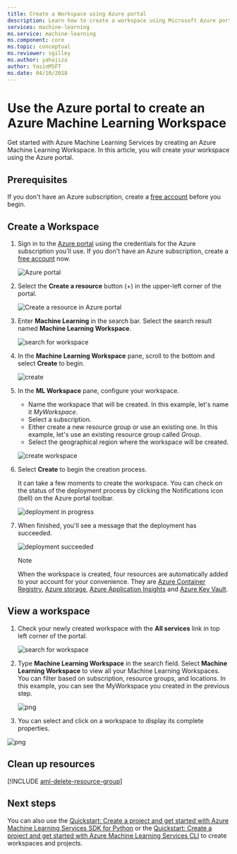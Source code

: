 ```yaml
---
title: Create a Workspace using Azure portal
description: Learn how to create a workspace using Microsoft Azure portal.
services: machine-learning
ms.service: machine-learning
ms.component: core
ms.topic: conceptual
ms.reviewer: sgilley
ms.author: yahajiza
author: YasinMSFT
ms.date: 04/10/2018
---
```

# Use the Azure portal to create an Azure Machine Learning Workspace

Get started with Azure Machine Learning Services by creating an Azure Machine Learning Workspace. In this article, you will create your workspace using the Azure portal.

## Prerequisites

If you don't have an Azure subscription, create a [free account](https://azure.microsoft.com/free/?WT.mc_id=A261C142F) before you begin.

## Create a Workspace 

1. Sign in to the [Azure portal](https://portal.azure.com/) using the credentials for the Azure subscription you'll use. If you don't have an Azure subscription, create a [free account](https://azure.microsoft.com/free/?WT.mc_id=A261C142F) now.

   ![Azure portal](./media/how-to-create-workspace-in-portal/portal-dashboard.png)

1. Select the **Create a resource** button (+) in the upper-left corner of the portal.

   ![Create a resource in Azure portal](./media/how-to-create-workspace-in-portal/portal-create-a-resource.png)

1. Enter **Machine Learning** in the search bar. Select the search result named **Machine Learning Workspace**.

    ![search for workspace](media/how-to-create-workspace-in-portal/workspace_create.PNG)

1. In the **Machine Learning Workspace** pane, scroll to the bottom and select **Create** to begin.

    ![create](./media/how-to-create-workspace-in-portal/portal-create-button.png)

1. In the **ML Workspace** pane, configure your workspace. 
    + Name the workspace that will be created. In this example, let's name it _MyWorkspace_.
    + Select a subscription.
    + Either create a new resource group or use an existing one. In this example, let's use an existing resource group called _Group_.
    + Select the geographical region where the workspace will be created.

    ![create workspace](media/how-to-create-workspace-in-portal/workspace_create_name.PNG)

1. Select **Create** to begin the creation process.

     It can take a few moments to create the workspace. You can check on the status of the deployment process by clicking the Notifications icon (bell) on the Azure portal toolbar.

    ![deployment in progress](media/how-to-create-workspace-in-portal/deployment_in_progress.PNG)

1. When finished, you'll see a message that the deployment has succeeded.

    ![deployment succeeded](media/how-to-create-workspace-in-portal/deployment_succeeded.PNG)

    >[!NOTE]
    >When the workspace is created, four resources are automatically added to your account for your convenience. They are [Azure Container Registry](https://docs.microsoft.com/en-us/azure/container-registry/), [Azure storage](https://docs.microsoft.com/en-us/azure/storage/), [Azure Application Insights](https://docs.microsoft.com/en-us/azure/application-insights/) and [Azure Key Vault](https://docs.microsoft.com/en-us/azure/key-vault/).

## View a workspace

1. Check your newly created workspace with the  **All services** link in top left corner of the portal.  

    ![search for workspace](media/how-to-create-workspace-in-portal/allservices-search.PNG)

2. Type **Machine Learning Workspace** in the search field.  Select **Machine Learning Workspace** to view all your Machine Learning Workspaces. You can filter based on subscription, resource groups, and locations.  In this example, you can see the MyWorkspace you created in the previous step.

    ![png](media/how-to-create-workspace-in-portal/allservices_view_workspace.PNG)

3. You can select and click on a workspace to display its complete properties.

![png](media/how-to-create-workspace-in-portal/allservices_view_workspace_full.PNG)

## Clean up resources 

[!INCLUDE [aml-delete-resource-group](../../../includes/aml-delete-resource-group.md)]

## Next steps

You can also use the [Quickstart: Create a project and get started with Azure Machine Learning Services SDK for Python](quickstart-set-up-in-python.md) or the [Quickstart: Create a project and get started with Azure Machine Learning Services CLI](quickstart-set-up-in-cli.md) to create workspaces and projects.
